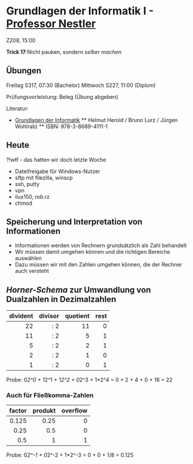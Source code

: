 Grundlagen der Informatik I - [Professor Nestler](http://www.htw-dresden.de/fakultaet-informatikmathematik/personal/professuren/prof-dr-wilfried-nestler.html)
======================

Z208, 15:00

**Trick 17**:Nicht pauken, sondern *selber machen*

Übungen
-------

Freitag S317, 07:30 (Bachelor)
Mittwoch S227, 11:00 (Diplom)

Prüfungsvorleistung: Beleg (Übung abgeben)

Literatur:
* [Grundlagen der Informatik](http://www.pearson-studium.de/9783868941111.html)
** Helmut Herold / Bruno Lurz / Jürgen Wohlrab)
** ISBN: 978-3-8689-4111-1

Heute
-----

?!wtf - das hatten wir doch letzte Woche

* Dateifreigabe für Windows-Nutzer
* sftp mit filezilla, winscp
* ssh, putty
* vpn
* ilux150, rob.rz
* chmod

Speicherung und Interpretation von Informationen
------------------------------------------------

* Informationen werden von Rechnern grundsätzlich als Zahl behandelt
* Wir müssen damit umgehen können und die richtigen Bereiche auswählen
* Dazu müssen wir mit den Zahlen umgehen können, die der Rechner auch versteht

## *Horner-Schema* zur Umwandlung von Dualzahlen in Dezimalzahlen

divident | divisor | quotient | rest
----: | --: | ----: | ---:
22 | : 2 | 11 | 0
11 | : 2 | 5 | 1
5 | : 2 | 2 | 1
2 | : 2 | 1 | 0
1 | : 2 | 0 | 1

Probe: 0*2^0 + 1*2^1 + 1*2^2 + 0*2^3 + 1*2^4 = 0 + 2 + 4 + 0 + 16 = 22

### Auch für Fließkomma-Zahlen

 factor  | produkt | overflow
----:  | ----: | ---:
0.125 | 0.25 | 0
0.25 | 0.5 | 0
0.5 | 1 | 1

Probe: 0*2^-1 + 0*2^-2 + 1*2^-3 = 0 + 0 + 1/8 = 0.125
